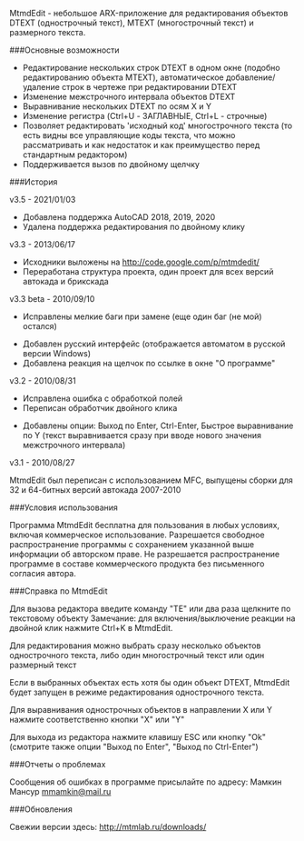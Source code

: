 MtmdEdit - небольшое ARX-приложение для редактирования объектов 
DTEXT (однострочный текст), MTEXT (многострочный текст) и размерного текста.

###Основные возможности

- Редактирование нескольких строк DTEXT в одном окне (подобно редактированию объекта MTEXT),
автоматическое добавление/удаление строк в чертеже при редактировании DTEXT
- Изменение межстрочного интервала объектов DTEXT
- Выравнивание нескольких DTEXT по осям X и Y
- Изменение регистра (Ctrl+U - ЗАГЛАВНЫЕ, Ctrl+L - строчные)
- Позволяет редактировать 'исходный код' многострочного текста
(то есть видны все управляющие коды текста, что можно рассматривать и 
как недостаток и как преимущество перед стандартным редактором)
- Поддерживается вызов по двойному щелчку

###История

v3.5 - 2021/01/03

* Добавлена поддержка AutoCAD 2018, 2019, 2020
* Удалена поддержка редактирования по двойному клику

v3.3 - 2013/06/17

+ Исходники выложены на <http://code.google.com/p/mtmdedit/>
+ Переработана структура проекта, один проект для всех версий автокада и брикскада

v3.3 beta - 2010/09/10

* Исправлены мелкие баги при замене (еще один баг (не мой) остался)
+ Добавлен русский интерфейс (отображается автоматом в русской версии Windows)
+ Добавлена реакция на щелчок по ссылке в окне "О программе"

v3.2 - 2010/08/31

* Исправлена ошибка с обработкой полей
* Переписан обработчик двойного клика
+ Добавлены опции: Выход по Enter, Ctrl-Enter, Быстрое выравнивание по Y 
(текст выравнивается сразу при вводе нового значения межстрочного интервала)  

v3.1 - 2010/08/27

MtmdEdit был переписан с использованием MFC, 
выпущены сборки для 32 и 64-битных версий автокада 2007-2010

###Условия использования

Программа MtmdEdit бесплатна для пользования в любых условиях, 
включая коммерческое использование.
Разрешается свободное распространение программы с сохранением 
указанной выше информации об авторском праве.
Не разрешается распространение программе в составе коммерческого продукта 
без письменного согласия автора.

###Справка по MtmdEdit

Для вызова редактора введите команду "TE" или два раза щелкните по текстовому объекту
Замечание: для включения/выключение реакции на двойной клик
нажмите Ctrl+K в MtmdEdit. 

Для редактирования можно выбрать сразу несколько объектов однострочного текста,
либо один многострочный текст или один размерный текст

Если в выбранных объектах есть хотя бы один объект DTEXT, MtmdEdit 
будет запущен в режиме редактирования однострочного текста.

Для выравнивания однострочных объектов в направлении X или Y 
нажмите соответственно кнопки "X" или "Y"

Для выхода из редактора нажмите клавишу ESC или кнопку "Ok" 
(смотрите также опции "Выход по Enter", "Выход по Ctrl-Enter") 

###Отчеты о проблемах

Сообщения об ошибках в программе присылайте по адресу:
	Мамкин Мансур <mmamkin@mail.ru>

###Обновления

Свежии версии здесь: <http://mtmlab.ru/downloads/>
